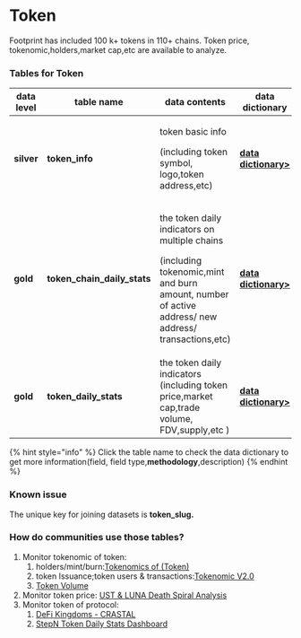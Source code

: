 # Token

Footprint has included 100 k+ tokens in 110+ chains. Token price, tokenomic,holders,market cap,etc are available to analyze.

### Tables for Token

| data level | table name                     | data contents                                                                                                                                                  | data dictionary                                                                                                              |
| ---------- | ------------------------------ | -------------------------------------------------------------------------------------------------------------------------------------------------------------- | ---------------------------------------------------------------------------------------------------------------------------- |
| **silver** | **token\_info**                | <p>token basic info</p><p>(including token symbol, logo,token address,etc)</p>                                                                                 | [**data dictionary>**](https://www.footprint.network/@Footprint/Table-Info-Dashboard?table\_name=token\_info)                |
| **gold**   | **token\_chain\_daily\_stats** | <p>the token daily indicators on multiple chains</p><p>(including tokenomic,mint and burn amount, number of active address/ new address/ transactions,etc)</p> | [**data dictionary>**](https://www.footprint.network/@Footprint/Table-Info-Dashboard?table\_name=token\_chain\_daily\_stats) |
| **gold**   | **token\_daily\_stats**        | the token daily indicators (including token price,market cap,trade volume, FDV,supply,etc )                                                                    | [**data dictionary>**](https://www.footprint.network/@Footprint/Table-Info-Dashboard?table\_name=token\_daily\_stats)        |

{% hint style="info" %}
Click the table name to check the data dictionary to get more information(field, field type,**methodology**,description)
{% endhint %}

### Known issue

The unique key for joining datasets is **token\_slug.**

### How do communities use those tables?

1. Monitor tokenomic of token:
   1. holders/mint/burn:[Tokenomics of (Token)](https://www.footprint.network/guest/dashboard/aa971726-d7a8-4963-8001-a83a4222741e?token\_address=0x26193c7fa4354ae49ec53ea2cebc513dc39a10aa)
   2. token Issuance;token users & transactions:[Tokenomic V2.0](https://www.footprint.network/guest/dashboard/3e0d4c65-ac84-4cea-a5d0-a2b1aa67f04d?token\_name=hashland-coin)
   3. [Token Volume](https://www.footprint.network/guest/dashboard/652af0c2-083b-43a2-83d8-fa2cbb61ab1e?date\_range=2021-10-01\~2021-10-31\&symbol=luna)
2. Monitor token price: [UST & LUNA Death Spiral Analysis](https://www.footprint.network/guest/dashboard/6a8a2d49-ea37-41bf-b5df-8c028ed97bc2?back\_url=https%3A%2F%2Fwww.footprint.network%2F%40Footprint%2FTable-Info-Dashboard%3Ftable\_name%3Dtoken\_chain\_daily\_stats)
3. Monitor token of protocol:
   1. [DeFi Kingdoms - CRASTAL](https://www.footprint.network/guest/dashboard/729e9417-199e-44dc-961f-e8b72df957d0?gamefi\_name=defi-kingdoms\&chain=DFK\&token=DeFi%20Kingdoms%20Crystal)
   2. [StepN Token Daily Stats Dashboard](https://www.footprint.network/guest/dashboard/9d4750e5-90ba-4f97-a661-b46219bc5dd5?series\_date=past90days)
